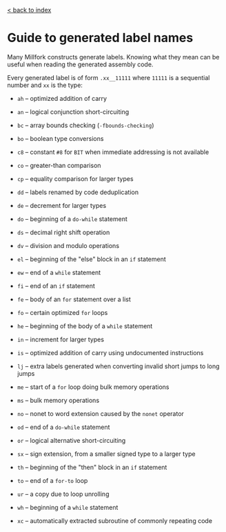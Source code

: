 [< back to index](../doc_index.md)

# Guide to generated label names

Many Millfork constructs generate labels. 
Knowing what they mean can be useful when reading the generated assembly code. 

Every generated label is of form `.xx__11111` 
where `11111` is a sequential number and `xx` is the type:

* `ah` – optimized addition of carry

* `an` – logical conjunction short-circuiting

* `bc` – array bounds checking (`-fbounds-checking`)

* `bo` – boolean type conversions

* `c8` – constant `#8` for `BIT` when immediate addressing is not available

* `co` – greater-than comparison

* `cp` – equality comparison for larger types

* `dd` – labels renamed by code deduplication

* `de` – decrement for larger types

* `do` – beginning of a `do-while` statement

* `ds` – decimal right shift operation

* `dv` – division and modulo operations

* `el` – beginning of the "else" block in an `if` statement

* `ew` – end of a `while` statement

* `fi` – end of an `if` statement

* `fe` – body of an `for` statement over a list

* `fo` – certain optimized `for` loops

* `he` – beginning of the body of a `while` statement

* `in` – increment for larger types

* `is` – optimized addition of carry using undocumented instructions

* `lj` – extra labels generated when converting invalid short jumps to long jumps

* `me` – start of a `for` loop doing bulk memory operations

* `ms` – bulk memory operations

* `no` – nonet to word extension caused by the `nonet` operator

* `od` – end of  a `do-while` statement

* `or` – logical alternative short-circuiting

* `sx` – sign extension, from a smaller signed type to a larger type

* `th` – beginning of the "then" block in an `if` statement

* `to` – end of a `for-to` loop

* `ur` – a copy due to loop unrolling

* `wh` – beginning of a `while` statement

* `xc` – automatically extracted subroutine of commonly repeating code

